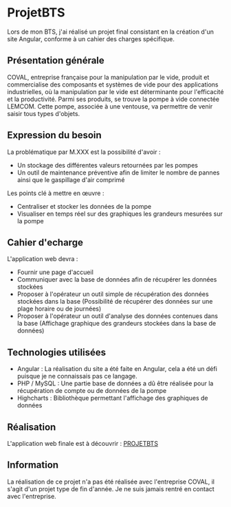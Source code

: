 # ProjetBTS

Lors de mon BTS, j'ai réalisé un projet final consistant en la création d'un site Angular, conforme à un cahier des charges spécifique.

## Présentation générale

COVAL, entreprise française pour la manipulation par le vide, produit et commercialise des composants et systèmes de vide pour des applications industrielles, où la manipulation par le vide est déterminante pour l'efficacité et la productivité.
Parmi ses produits, se trouve la pompe à vide connectée LEMCOM. Cette pompe, associée à une ventouse, va permettre de venir saisir tous types d'objets.

## Expression du besoin

La problématique par M.XXX est la possibilité d'avoir :
- Un stockage des différentes valeurs retournées par les pompes
- Un outil de maintenance préventive afin de limiter le nombre de pannes ainsi que le gaspillage d'air comprimé


Les points clé à mettre en œuvre :
- Centraliser et stocker les données de la pompe
- Visualiser en temps réel sur des graphiques les grandeurs mesurées sur la pompe

## Cahier d'echarge

L'application web devra :
- Fournir une page d'accueil
- Communiquer avec la base de données afin de récupérer les données stockées
- Proposer à l'opérateur un outil simple de récupération des données stockées dans la base (Possibilité de récupérer des données sur une plage horaire ou de journées)
- Proposer à l'opérateur un outil d'analyse des données contenues dans la base (Affichage graphique des grandeurs stockées dans la base de données)

## Technologies utilisées

- Angular : La réalisation du site a été faite en Angular, cela a été un défi puisque je ne connaissais pas ce langage.
- PHP / MySQL : Une partie base de données a dû être réalisée pour la récupération de compte ou de données de la pompe
- Highcharts : Bibliothèque permettant l'affichage des graphiques de données


## Réalisation

L'application web finale est à découvrir : [PROJETBTS]()

## Information

La réalisation de ce projet n'a pas été réalisée avec l'entreprise COVAL, il s'agit d'un projet type de fin d'année. Je ne suis jamais rentré en contact avec l'entreprise.
